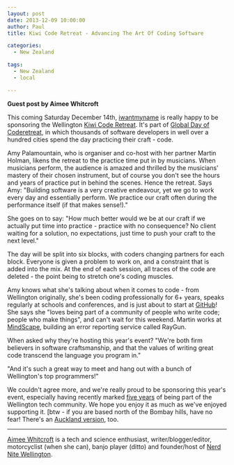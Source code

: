 ```yaml
---
layout: post
date: 2013-12-09 10:00:00
author: Paul
title: Kiwi Code Retreat - Advancing The Art Of Coding Software

categories:
  - New Zealand

tags:
  - New Zealand
  - local

---
```

<!-- excerpt -->

**Guest post by Aimee Whitcroft**

This coming Saturday December 14th, [iwantmyname](https://iwantmyname.co.nz/) is really happy to be sponsoring the Wellington [Kiwi Code Retreat](http://www.meetup.com/kiwi-code-retreat/events/142880662/). It's part of [Global Day of Coderetreat](http://globalday.coderetreat.org/), in which thousands of software developers in well over a hundred cities spend the day practicing their craft - code.

<!-- /excerpt -->

Amy Palamountain, who is organiser and co-host with her partner Martin Holman, likens the retreat to the practice time put in by musicians. When musicians perform, the audience is amazed and thrilled by the musicians' mastery of their chosen instrument, but of course you don't see the hours and years of practice put in behind the scenes. Hence the retreat. Says Amy: "Building software is a very creative endeavour, yet we go to work every day and essentially perform. We practice our craft often during the performance itself (if that makes sense!)."

She goes on to say: "How much better would we be at our craft if we actually put time into practice - practice with no consequence? No client waiting for a solution, no expectations, just time to push your craft to the next level."

The day will be split into six blocks, with coders changing partners for each block. Everyone is given a problem to work on, and a constraint that is added into the mix. At the end of each session, all traces of the code are deleted - the point being to stretch one's coding muscles.

Amy knows what she's talking about when it comes to code - from Wellington originally, she's been coding professionally for 6+ years, speaks regularly at schools and conferences, and is just about to start at [GitHub](https://iwantmyname.co.nz/services/developer/github-pages-custom-domain)! She says she "loves being part of a community of people who write code; people who make things", and can't wait for this weekend. Martin works at [MindScape](http://www.mindscapehq.com/), building an error reporting service called RayGun.

When asked why they're hosting this year's event? "We're both firm believers in software craftsmanship, and that the values of writing great code transcend the language you program in."

"And it's such a great way to meet and hang out with a bunch of Wellington's top programmers!"

We couldn't agree more, and we're really proud to be sponsoring this year's event, especially having recently marked [five years](http://blog.iwantmyname.com/2013/12/happy-5th-birthday-iwantmyname.html) of being part of the Wellington tech community. We hope you enjoy it as much as we've enjoyed supporting it. [btw - if you are based north of the Bombay hills, have no fear! There's an [Auckland version](http://www.meetup.com/kiwi-code-retreat/events/142664562/), too.

***

[Aimee Whitcroft](http://aimee.geek.nz/) is a tech and science enthusiast, writer/blogger/editor, motorcyclist (when she can), banjo player (ditto) and founder/host of [Nerd Nite Wellington](http://wellington.nerdnite.com/).
